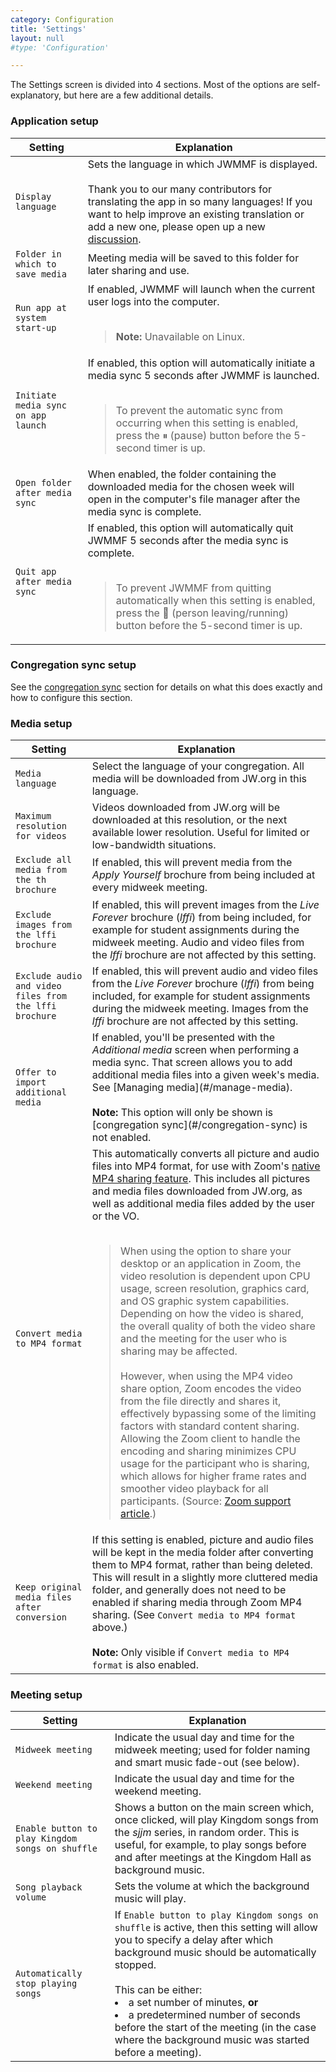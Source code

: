```yaml
---
category: Configuration
title: 'Settings'
layout: null
#type: 'Configuration'

---
```


The Settings screen is divided into 4 sections. Most of the options are self-explanatory, but here are a few additional details.

### Application setup

<table>
    <thead>
        <tr>
            <th>Setting</th>
            <th>Explanation</th>
        </tr>
    </thead>
    <tbody>
        <tr>
            <td><code>Display language</code></td>
            <td>Sets the language in which JWMMF is displayed. <br><br>Thank you to our many contributors for translating the app in so many languages! If you want to help improve an existing translation or add a new one, please open up a new <a href="https://github.com/sircharlo/jw-meeting-media-fetcher/discussions/new?category=translations&title=New+translation+in+LANGUAGE&body=I+would+like+to+help+to+translate+JWMMF+into+a+language+I+speak,+LANGUAGE" target="_blank">discussion</a>.</td>
        </tr>
        <tr>
            <td><code>Folder in which to save media</code></td>
            <td>Meeting media will be saved to this folder for later sharing and use.</td>
        </tr>
        <tr>
            <td><code>Run app at system start-up</code></td>
            <td>If enabled, JWMMF will launch when the current user logs into the computer. <br><br><blockquote><strong>Note:</strong> Unavailable on Linux.</blockquote></td>
        </tr>
        <tr>
            <td><code>Initiate media sync on app launch</code></td>
            <td>If enabled, this option will automatically initiate a media sync 5 seconds after JWMMF is launched. <br><br><blockquote>To prevent the automatic sync from occurring when this setting is enabled, press the ⏸ (pause) button before the 5-second timer is up.</blockquote></td>
        </tr>
        <tr>
            <td><code>Open folder after media sync</code></td>
            <td>When enabled, the folder containing the downloaded media for the chosen week will open in the computer's file manager after the media sync is complete.</td>
        </tr>
        <tr>
            <td><code>Quit app after media sync</code></td>
            <td>If enabled, this option will automatically quit JWMMF 5 seconds after the media sync is complete. <br><br><blockquote>To prevent JWMMF from quitting automatically when this setting is enabled, press the 🏃 (person leaving/running) button before the 5-second timer is up.</blockquote></td>
        </tr>
    </tbody>
</table>


### Congregation sync setup

See the [congregation sync](#/congregation-sync) section for details on what this does exactly and how to configure this section.


### Media setup

<table>
    <thead>
        <tr>
            <th>Setting</th>
            <th>Explanation</th>
        </tr>
    </thead>
    <tbody>
        <tr>
            <td><code>Media language</code></td>
            <td>Select the language of your congregation. All media will be downloaded from JW.org in this language.</td>
        </tr>
        <tr>
            <td><code>Maximum resolution for videos</code></td>
            <td>Videos downloaded from JW.org will be downloaded at this resolution, or the next available lower resolution. Useful for limited or low-bandwidth situations.</td>
        </tr>
        <tr>
            <td><code>Exclude all media from the th brochure</code></td>
            <td>If enabled, this will prevent media from the <em>Apply Yourself</em> brochure from being included at every midweek meeting.</td>
        </tr>
        <tr>
            <td><code>Exclude images from the lffi brochure</code></td>
            <td>If enabled, this will prevent images from the <em>Live Forever</em> brochure (<em>lffi</em>) from being included, for example for student assignments during the midweek meeting. Audio and video files from the <em>lffi</em> brochure are not affected by this setting.</td>
        </tr>
        <tr>
            <td><code>Exclude audio and video files from the lffi brochure</code></td>
            <td>If enabled, this will prevent audio and video files from the <em>Live Forever</em> brochure (<em>lffi</em>) from being included, for example for student assignments during the midweek meeting. Images from the <em>lffi</em> brochure are not affected by this setting.</td>
        </tr>
        <tr>
            <td><code>Offer to import additional media</code></td>
            <td>If enabled, you'll be presented with the <em>Additional media</em> screen when performing a media sync. That screen allows you to add additional media files into a given week's media. See [Managing media](#/manage-media). <br><br><strong>Note:</strong> This option will only be shown is [congregation sync](#/congregation-sync) is not enabled.</td>
        </tr>
        <tr>
            <td><code>Convert media to MP4 format</code></td>
            <td>This automatically converts all picture and audio files into MP4 format, for use with Zoom's <a href="https://github.com/sircharlo/jw-meeting-media-fetcher/blob/master/docs/screenshots/zoom-mp4-share.png?raw=true" target="_blank">native MP4 sharing feature</a>. This includes all pictures and media files downloaded from JW.org, as well as additional media files added by the user or the VO. <br><br><blockquote>When using the option to share your desktop or an application in Zoom, the video resolution is dependent upon CPU usage, screen resolution, graphics card, and OS graphic system capabilities. Depending on how the video is shared, the overall quality of both the video share and the meeting for the user who is sharing may be affected. <br><br> However, when using the MP4 video share option, Zoom encodes the video from the file directly and shares it, effectively bypassing some of the limiting factors with standard content sharing. Allowing the Zoom client to handle the encoding and sharing minimizes CPU usage for the participant who is sharing, which allows for higher frame rates and smoother video playback for all participants. (Source: <a href="https://support.zoom.us/hc/en-us/articles/360051673592-Sharing-and-playing-a-video" target="_blank">Zoom support article</a>.)</blockquote></td>
        </tr>
        <tr>
            <td><code>Keep original media files after conversion</code></td>
            <td>If this setting is enabled, picture and audio files will be kept in the media folder after converting them to MP4 format, rather than being deleted. This will result in a slightly more cluttered media folder, and generally does not need to be enabled if sharing media through Zoom MP4 sharing. (See <code>Convert media to MP4 format</code> above.) <br><br><strong>Note:</strong> Only visible if <code>Convert media to MP4 format</code> is also enabled.</td>
        </tr>
    </tbody>
</table>



### Meeting setup

| Setting  | Explanation |
| ------------- | ------------- |
| `Midweek meeting` | Indicate the usual day and time for the midweek meeting; used for folder naming and smart music fade-out (see below). |
| `Weekend meeting` | Indicate the usual day and time for the weekend meeting. |
| `Enable button to play Kingdom songs on shuffle`  | Shows a button on the main screen which, once clicked, will play Kingdom songs from the *sjjm* series, in random order. This is useful, for example, to play songs before and after meetings at the Kingdom Hall as background music. |
| `Song playback volume` | Sets the volume at which the background music will play. |
| `Automatically stop playing songs`  | If `Enable button to play Kingdom songs on shuffle` is active, then this setting will allow you to specify a delay after which background music should be automatically stopped. <br><br>This can be either: <li>a set number of minutes, **or** </li><li>a predetermined number of seconds before the start of the meeting (in the case where the background music was started before a meeting).</li> |
